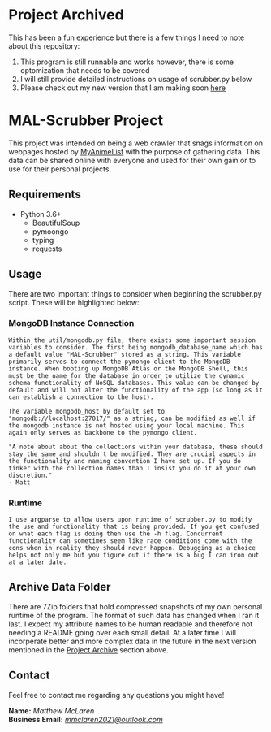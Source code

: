 # Project Archived

This has been a fun experience but there is a few things I need to note about this repository:

1. This program is still runnable and works however, there is some optomization that needs to be covered
2. I will still provide detailed instructions on usage of scrubber.py below
3. Please check out my new version that I am making soon [here](...)

# MAL-Scrubber Project

This project was intended on being a web crawler that snags information on webpages hosted by [MyAnimeList](myanimelist.net) with the purpose of gathering data. This data can be shared online with everyone and used for their own gain or to use for their personal projects.

## Requirements

* Python 3.6+
    * BeautifulSoup
    * pymoongo
    * typing
    * requests

## Usage

There are two important things to consider when beginning the scrubber.py script. These will be highlighted below:

### MongoDB Instance Connection
    Within the util/mongodb.py file, there exists some important session variables to consider. The first being mongodb_database_name which has a default value "MAL-Scrubber" stored as a string. This variable primarily serves to connect the pymongo client to the MongoDB instance. When booting up MongoDB Atlas or the MongoDB Shell, this must be the name for the database in order to utilize the dynamic schema functionality of NoSQL databases. This value can be changed by default and will not alter the functionality of the app (so long as it can establish a connection to the host).

    The variable mongodb_host by default set to "mongodb://localhost:27017/" as a string, can be modified as well if the mongodb instance is not hosted using your local machine. This again only serves as backbone to the pymongo client.

    "A note about about the collections within your database, these should stay the same and shouldn't be modified. They are crucial aspects in the functionality and naming convention I have set up. If you do tinker with the collection names than I insist you do it at your own discretion."
    - Matt

### Runtime
    I use argparse to allow users upon runtime of scrubber.py to modify the use and functionality that is being provided. If you get confused on what each flag is doing then use the -h flag. Concurrent functionality can sometimes seem like race conditions come with the cons when in reality they should never happen. Debugging as a choice helps not only me but you figure out if there is a bug I can iron out at a later date.

## Archive Data Folder

There are 7Zip folders that hold compressed snapshots of my own personal runtime of the program. The format of such data has changed when I ran it last. I expect my attribute names to be human readable and therefore not needing a README going over each small detail. At a later time I will incorperate better and more complex data in the future in the next version mentioned in the [Project Archive](https://github.com/Dr1p5ter/MAL-scrubber#Project-Archived) section above. 

## Contact

Feel free to contact me regarding any questions you might have!

**Name:** *Matthew McLaren*  
**Business Email:** *mmclaren2021@outlook.com*